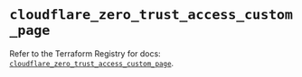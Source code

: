 # `cloudflare_zero_trust_access_custom_page`

Refer to the Terraform Registry for docs: [`cloudflare_zero_trust_access_custom_page`](https://registry.terraform.io/providers/cloudflare/cloudflare/4.45.0/docs/resources/zero_trust_access_custom_page).
